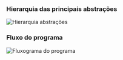 ### Hierarquia das principais abstrações
![Hierarquia abstrações](https://cdn.discordapp.com/attachments/897471179579871232/901687323115270144/Hierarquia_Maquina_Cafe_1.jpg)
### Fluxo do programa
![Fluxograma do programa](https://cdn.discordapp.com/attachments/897471179579871232/901674378683637850/Metodo_Main_2.jpg)
